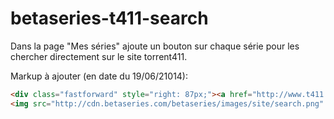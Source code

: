 betaseries-t411-search
======================

Dans la page "Mes séries" ajoute un bouton sur chaque série pour les chercher directement sur le site torrent411.

Markup à ajouter (en date du 19/06/21014):
```html
<div class="fastforward" style="right: 87px;"><a href="http://www.t411.me/torrents/search/?search=" target="_blank">
<img src="http://cdn.betaseries.com/betaseries/images/site/search.png" alt="Rechercher sur Torrent411" title="Rechercher sur Torrent411"></a></div>
```
